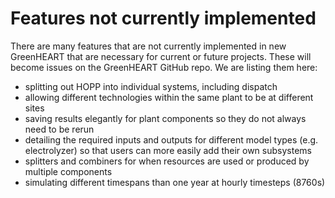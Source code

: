 # Features not currently implemented

There are many features that are not currently implemented in new GreenHEART that are necessary for current or future projects.
These will become issues on the GreenHEART GitHub repo.
We are listing them here:

- splitting out HOPP into individual systems, including dispatch
- allowing different technologies within the same plant to be at different sites
- saving results elegantly for plant components so they do not always need to be rerun
- detailing the required inputs and outputs for different model types (e.g. electrolyzer) so that users can more easily add their own subsystems
- splitters and combiners for when resources are used or produced by multiple components
- simulating different timespans than one year at hourly timesteps (8760s)